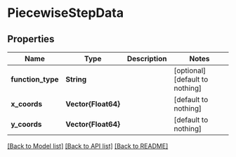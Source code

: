 # PiecewiseStepData


## Properties
Name | Type | Description | Notes
------------ | ------------- | ------------- | -------------
**function_type** | **String** |  | [optional] [default to nothing]
**x_coords** | **Vector{Float64}** |  | [default to nothing]
**y_coords** | **Vector{Float64}** |  | [default to nothing]


[[Back to Model list]](../README.md#models) [[Back to API list]](../README.md#api-endpoints) [[Back to README]](../README.md)



